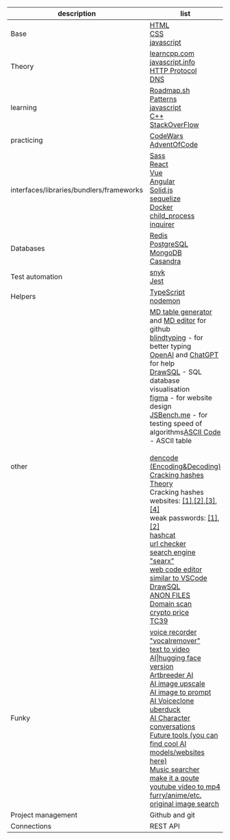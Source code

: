 | description | list |
|---|---|
| Base | [HTML](https://www.w3schools.com/hTml/default.asp)<br>[CSS](https://www.w3schools.com/css/default.asp)<br>[javascript](https://javascript.info) |
| Theory | [learncpp.com](http://learncpp.com/)  <br>[javascript.info](http://javascript.info/)  <br>[HTTP Protocol](https://www.cloudflare.com/en-gb/learning/ddos/glossary/hypertext-transfer-protocol-http/)<br>[DNS](https://www.cloudflare.com/en-gb/learning/dns/what-is-dns/) |
| learning | [Roadmap.sh](http://roadmap.sh/)<br>[Patterns](https://www.patterns.dev/posts/classic-design-patterns/)<br>[javascript](https://javascript.info)<br>[C++](https://learncpp.com/)<br>[StackOverFlow](https://stackoverflow.com/) |
| practicing | [CodeWars](https://www.codewars.com/)<br>[AdventOfCode](https://adventofcode.com/2022/about) |
| interfaces/libraries/bundlers/frameworks | [Sass](https://sass-lang.com/)<br>[React](https://reactjs.org/)<br>[Vue](https://vuejs.org/)<br>[Angular](https://angular.io/)<br>[Solid.js](https://www.solidjs.com/)<br>[sequelize](https://www.npmjs.com/package/sequelize)<br>[Docker](https://www.docker.com/)<br>[child_process](https://nodejs.org/api/child_process.html)<br>[inquirer](https://www.npmjs.com/package/inquirer) |
| Databases | [Redis](https://redis.io/)<br>[PostgreSQL](https://www.postgresql.org/)<br>[MongoDB](https://www.mongodb.com/)<br>[Casandra](https://cassandra.apache.org/_/index.html) |
| Test automation | [snyk](https://snyk.io/)<br>[Jest](https://jestjs.io/) |
| Helpers | [TypeScript](https://www.typescriptlang.org/)<br>[nodemon](https://www.npmjs.com/package/nodemon) |
| other | [MD table generator](https://tablesgenerator.com/markdown_tables#) and [MD editor](https://stackedit.io/app#) for github<br>[blindtyping](https://blindtyping.com/test) - for better typing<br>[OpenAI](https://openai.com/) and [ChatGPT](https://chat.openai.com/chat) for help<br>[DrawSQL](https://drawsql.app/) - SQL database visualisation<br>[figma](https://www.figma.com/) - for website design<br>[JSBench.me](https://jsbench.me/) - for testing speed of algorithms[ASCII Code](https://www.ascii-code.com/) - ASCII table<br><br>[dencode (Encoding&Decoding)](https://dencode.com/)<br>[Cracking hashes Theory](https://zweilosec.gitbook.io/hackers-rest/os-agnostic/password-cracking/cracking-the-hashes)<br>Cracking hashes websites: [[1]](https://www.cmd5.org/),[[2]](http://rainbowtables.it64.com/),[[3]](https://md5decrypt.net/en/Sha256/),[[4]](https://www.tools4noobs.com/online_tools/hash/)<br>weak passwords: [[1]](https://weakpass.com/wordlist/1847),[[2]](https://openwall.info/wiki/john/sample-hashes)<br>[hashcat](https://hashcat.net/wiki/doku.php?id=hashcat)<br>[url checker](https://www.urlschecker.com/)<br>[search engine "searx"](https://searx.ru/)<br>[web code editor similar to VSCode](https://stackblitz.com/)<br>[DrawSQL](https://drawsql.app/)<br>[ANON FILES](https://anonfiles.com/)<br>[Domain scan](https://urlscan.io/domain/)<br>[crypto price](https://www.profinance.ru/charts/ethusd_btfnx/lc17)<br>[TC39](https://tc39.es/) |
| Funky | [voice recorder "vocalremover"](https://vocalremover.org/ru/voice-recorder)<br>[text to video AI](https://github.com/THUDM/CogVideo)\|[hugging face version](https://huggingface.co/spaces/THUDM/CogVideo)<br>[Artbreeder AI](https://www.artbreeder.com/)<br>[AI image upscale](https://www.media.io/ailab#/graphics?code=re)<br>[AI image to prompt](https://replicate.com/methexis-inc/img2prompt)<br>[AI Voiceclone uberduck](https://app.uberduck.ai/)<br>[AI Character conversations](https://beta.character.ai/)<br>[Future tools (you can find cool AI models/websites here)](https://www.futuretools.io/tools/character-ai)<br>[Music searcher](https://samplette.io/)<br>[make it a qoute](https://makeitaquote.com/)<br>[youtube video to mp4](https://yt-convert.com/youtube-to-mp4-15)<br>[furry/anime/etc. original image search](https://saucenao.com/) |
| Project management | Github and git |
| Connections | REST API |
